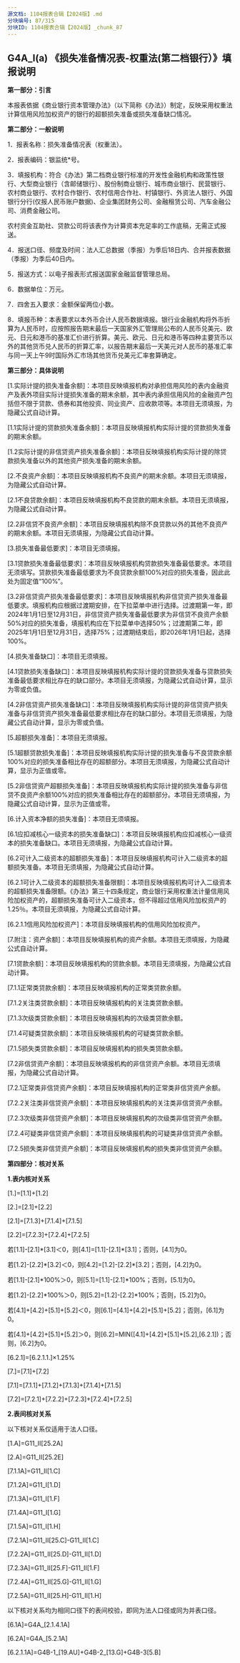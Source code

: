 ```yaml
---
源文档: 1104报表合辑【2024版】.md
分块编号: 87/315
分块ID: 1104报表合辑【2024版】_chunk_87
---
```


## G4A\_I(a) 《损失准备情况表-权重法(第二档银行）》填报说明

**第一部分：引言**

本报表依据《商业银行资本管理办法》（以下简称《办法》）制定，反映采用权重法计算信用风险加权资产的银行的超额损失准备或损失准备缺口情况。

**第二部分：一般说明**

1．报表名称：损失准备情况表（权重法）。

2．报表编码：银监统\*号。

3．填报机构：符合《办法》第二档商业银行标准的开发性金融机构和政策性银行、大型商业银行（含邮储银行）、股份制商业银行、城市商业银行、民营银行、农村商业银行、农村合作银行、农村信用合作社、村镇银行、外资法人银行、外国银行分行(仅报人民币账户数据)、企业集团财务公司、金融租赁公司、汽车金融公司、消费金融公司。

农村资金互助社、贷款公司将该表作为计算资本充足率的工作底稿，无需正式报送。

4．报送口径、频度及时间：法人汇总数据（季报）为季后18日内、合并报表数据（季报）为季后40日内。

5．报送方式：以电子报表形式报送国家金融监督管理总局。

6．数据单位：万元。

7．四舍五入要求：金额保留两位小数。

8．填报币种：本表要求以本外币合计人民币数据填报。银行业金融机构将外币折算为人民币时，应按照报告期末最后一天国家外汇管理局公布的人民币兑美元、欧元、日元和港币的基准汇价进行折算。美元、欧元、日元和港币等四种主要货币以外的其他货币兑人民币的折算汇率，以报告期末最后一天美元对人民币的基准汇率与同一天上午9时国际外汇市场其他货币兑美元汇率套算确定。

**第三部分：具体说明**

[1.实际计提的损失准备余额]：本项目反映填报机构对承担信用风险的表内金融资产及表外项目实际计提损失准备的期末余额，其中表内承担信用风险的金融资产包括但不限于贷款、债券和其他投资、同业资产、应收款项等。本项目无须填报，为隐藏公式自动计算。

[1.1实际计提的贷款损失准备余额]：本项目反映填报机构实际计提的贷款损失准备的期末余额。

[1.2实际计提的非信贷资产损失准备余额]：本项目反映填报机构实际计提的除贷款损失准备以外的其他资产损失准备的期末余额。

[2.不良资产余额]：本项目反映填报机构不良资产的期末余额。本项目无须填报，为隐藏公式自动计算。

[2.1不良贷款余额]：本项目反映填报机构不良贷款的期末余额。本项目无须填报，为隐藏公式自动计算。

[2.2非信贷不良资产余额]：本项目反映填报机构除不良贷款以外的其他不良资产的期末余额。本项目无须填报，为隐藏公式自动计算。

[3.损失准备最低要求]：本项目无须填报。

[3.1贷款损失准备最低要求]：本项目反映填报机构贷款损失准备最低要求。本项目无须填写。贷款损失准备最低要求为不良贷款余额100%对应的损失准备，因此此处为固定值“100%”。

[3.2非信贷资产损失准备最低要求]：本项目反映填报机构非信贷资产损失准备最低要求。填报机构应根据过渡期安排，在下拉菜单中进行选择。过渡期第一年，即2024年1月1日至12月31日，非信贷资产损失准备最低要求为非信贷不良资产余额50%对应的损失准备，填报机构应在下拉菜单中选择50%；过渡期第二年，即2025年1月1日至12月31日，选择75%；过渡期结束后，即2026年1月1日起，选择100%。

[4.损失准备缺口]：本项目无须填报。

[4.1贷款损失准备缺口]：本项目反映填报机构实际计提的贷款损失准备与贷款损失准备最低要求相比存在的缺口部分。本项目无须填报，为隐藏公式自动计算，显示为零或负值。

[4.2非信贷资产损失准备缺口]：本项目反映填报机构实际计提的非信贷资产损失准备与非信贷资产损失准备最低要求相比存在的缺口部分。本项目无须填报，为隐藏公式自动计算，显示为零或负值。

[5.超额损失准备]：本项目无须填报。

[5.1超额贷款损失准备]：本项目反映填报机构实际计提的损失准备与不良贷款余额100%对应的损失准备相比存在的超额部分。本项目无须填报，为隐藏公式自动计算，显示为正值或零。

[5.2非信贷资产超额损失准备]：本项目反映填报机构实际计提的损失准备与非信贷不良资产余额100%对应的损失准备相比存在的超额部分。本项目无须填报，为隐藏公式自动计算，显示为正值或零。

[6.计入资本净额的损失准备]：本项目无须填报。

[6.1应扣减核心一级资本的损失准备缺口]：本项目反映填报机构应扣减核心一级资本的损失准备缺口。本项目无须填报，为隐藏公式自动计算。

[6.2可计入二级资本的超额损失准备]：本项目反映填报机构可计入二级资本的超额损失准备。本项目无须填报，为隐藏公式自动计算。

[6.2.1可计入二级资本的超额损失准备限额]：本项目反映填报机构可计入二级资本的超额损失准备限额。《办法》第三十四条规定，商业银行采用权重法计量信用风险加权资产的，超额损失准备可计入二级资本，但不得超过信用风险加权资产的1.25％。本项目无须填报，为隐藏公式自动计算。

[6.2.1.1信用风险加权资产]：本项目反映填报机构的信用风险加权资产。

[7.附注：资产余额]：本项目反映填报机构的资产余额。本项目无须填报，为隐藏公式自动计算。

[7.1贷款余额]：本项目反映填报机构的贷款余额。本项目无须填报，为隐藏公式自动计算。

[7.1.1正常类贷款余额]：本项目反映填报机构的正常类贷款余额。

[7.1.2关注类贷款余额]：本项目反映填报机构的关注类贷款余额。

[7.1.3次级类贷款余额]：本项目反映填报机构的次级类贷款余额。

[7.1.4可疑类贷款余额]：本项目反映填报机构的可疑类贷款余额。

[7.1.5损失类贷款余额]：本项目反映填报机构的损失类贷款余额。

[7.2非信贷资产余额]：本项目反映填报机构的非信贷资产余额。本项目无须填报，为隐藏公式自动计算。

[7.2.1正常类非信贷资产余额]：本项目反映填报机构的正常类非信贷资产余额。

[7.2.2关注类非信贷资产余额]：本项目反映填报机构的关注类非信贷资产余额。

[7.2.3次级类非信贷资产余额]：本项目反映填报机构的次级类非信贷资产余额。

[7.2.4可疑类非信贷资产余额]：本项目反映填报机构的可疑类非信贷资产余额。

[7.2.5损失类非信贷资产余额]：本项目反映填报机构的损失类非信贷资产余额。

**第四部分：核对关系**

**1.表内核对关系**

[1.]=[1.1]+[1.2]

[2.]=[2.1]+[2.2]

[2.1]=[7.1.3]+[7.1.4]+[7.1.5]

[2.2]=[7.2.3]+[7.2.4]+[7.2.5]

若[1.1]-[2.1]\*[3.1]＜0，则[4.1]=[1.1]-[2.1]\*[3.1]；否则，[4.1]为0。

若[1.2]-[2.2]\*[3.2]＜0，则[4.2]=[1.2]-[2.2]\*[3.2]；否则，[4.2]为0。

若[1.1]-[2.1]\*100%＞0，则[5.1]=[1.1]-[2.1]\*100%；否则，[5.1]为0。

若[1.2]-[2.2]\*100%＞0，则[5.2]=[1.2]-[2.2]\*100%；否则，[5.2]为0。

若[4.1]+[4.2]+[5.1]+[5.2]＜0，则[6.1]=[4.1]+[4.2]+[5.1]+[5.2]；否则，[6.1]为0。

若[4.1]+[4.2]+[5.1]+[5.2]＞0，则[6.2]=MIN([4.1]+[4.2]+[5.1]+[5.2],[6.2.1])；否则，[6.2]为0。

[6.2.1]=[6.2.1.1.]×1.25%

[7.]=[7.1]+[7.2]

[7.1]=[7.1.1]+[7.1.2]+[7.1.3]+[7.1.4]+[7.1.5]

[7.2]=[7.2.1]+[7.2.2]+[7.2.3]+[7.2.4]+[7.2.5]

**2.表间核对关系**

以下核对关系仅适用于法人口径。

[1.A]=G11\_II[25.2A]

[2.A]=G11\_II[25.2E]

[7.1.1A]=G11\_II[1.C]

[7.1.2A]=G11\_I[1.D]

[7.1.3A]=G11\_I[1.F]

[7.1.4A]=G11\_I[1.G]

[7.1.5A]=G11\_I[1.H]

[7.2.1A]=G11\_II[25.C]-G11\_II[1.C]

[7.2.2A]=G11\_II[25.D]-G11\_II[1.D]

[7.2.3A]=G11\_II[25.F]-G11\_II[1.F]

[7.2.4A]=G11\_II[25.G]-G11\_II[1.G]

[7.2.5A]=G11\_II[25.H]-G11\_II[1.H]

以下核对关系均为相同口径下的表间校验，即同为法人口径或同为并表口径。

[6.1A]=G4A\_[2.1.4.1A]

[6.2A]=G4A\_[5.2.1A]

[6.2.1.1A]=G4B-1\_[19.AU]+G4B-2\_[13.G]+G4B-3[5.B]

